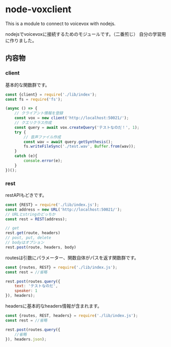 # node-voxclient
This is a module to connect to voicevox with nodejs.

nodejsでvoicevoxに接続するためのモジュールです。（二番煎じ）
自分の学習用に作りました。

## 内容物
### client
基本的な関数群です。
```javascript
const {client} = require('./lib/index');
const fs = require('fs');

(async () => {
    // クライアント情報を登録
	const vox = new client('http://localhost:50021/');
    // クエリクラス作成
	const query = await vox.createQuery('テストなのだ！', 1);
	try {
        // 音声ファイル作成
		const wav = await query.getSynthesis();
		fs.writeFileSync('./test.wav', Buffer.from(wav));
	}
	catch (e){
		console.error(e);
	}
})();
```

### rest
restAPIもどきです。  
```javascript
const {REST} = require('./lib/index.js');
const address = new URL('http://localhost:50021/');
// URLとstringのどっちか
const rest = REST(address);

// get 
rest.get(route, headers)
// post, put, delete
// bodyはオプション
rest.post(route, headers, body)
```

routesは引数にパラメーター、関数自体がパスを返す関数群です。  
```javascript
const {routes, REST} = require('./lib/index.js');
const rest = //省略

rest.post(routes.query({
    text: 'テストなのだ',
    speaker: 1
}), headers);
```

headersに基本的なheaders情報が含まれます。
```javascript
const {routes, REST, headers} = require('./lib/index.js');
const rest = //省略

rest.post(routes.query({
    //省略
}), headers.json);
```